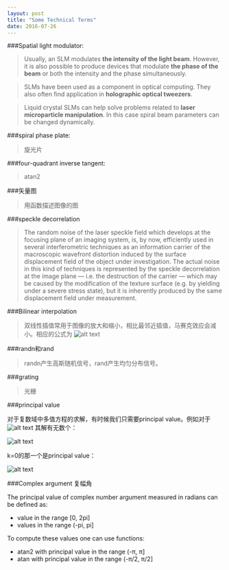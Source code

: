 ```yaml
---
layout: post
title: "Some Technical Terms"
date: 2016-07-26
---
```


###Spatial light modulator:

> Usually, an SLM modulates **the intensity of the light beam**. However, it is also possible to produce devices that modulate **the phase of the beam** or both the intensity and the phase simultaneously.

> SLMs have been used as a component in optical computing. They also often find application in **holographic optical tweezers**.

>Liquid crystal SLMs can help solve problems related to **laser microparticle manipulation**. In this case spiral beam parameters can be changed dynamically.

###spiral phase plate:

>旋光片

###four-quadrant inverse tangent:

>atan2

###矢量图

>用函数描述图像的图

###speckle decorrelation

>The random noise of the laser speckle field which develops at the focusing plane of an imaging system, is, by now, efficiently used in several interferometric techniques as an information carrier of the macroscopic wavefront distortion induced by the surface displacement field of the object under investigation. The actual noise in this kind of techniques is represented by the speckle decorrelation at the image plane — i.e. the destruction of the carrier — which may be caused by the modification of the texture surface (e.g. by yielding under a severe stress state), but it is inherently produced by the same displacement field under measurement.

###Bilinear interpolation

>双线性插值常用于图像的放大和缩小，相比最邻近插值，马赛克效应会减小。相应的公式为
![alt text](https://heaohan.github.io/files/2016-08-02_100647.jpg)

###randn和rand

>randn产生高斯随机信号，rand产生均匀分布信号。

###grating

>光栅

###principal value

对于复数域中多值方程的求解，有时候我们只需要principal value。例如对于
![alt text](https://heaohan.github.io/files/2016-08-03_141610.jpg)
其解有无数个：

![alt text](https://heaohan.github.io/files/2016-08-03_141716.jpg)

k=0的那一个是principal value：

![alt text](https://heaohan.github.io/files/2016-08-03_142830.jpg)

###Complex argument 复幅角

The principal value of complex number argument measured in radians can be defined as:

- value in the range [0, 2pi]
- values in the range (-pi, pi]

To compute these values one can use functions:

- atan2 with principal value in the range (-π, π]
- atan with principal value in the range (-π/2, π/2]